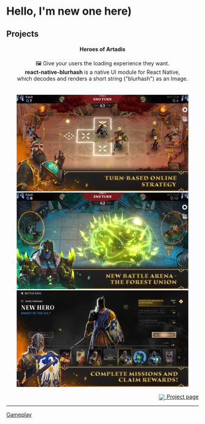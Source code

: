 # Hello, I'm new one here)

## Projects


<div align="left">
    <h4 align="center">Heroes of Artadis</h4>
    <p align="center">
        🖼️ Give your users the loading experience they want.<br/>
        <b>react-native-blurhash</b> is a native UI module for React Native,<br/>
        which decodes and renders a short string ("blurhash") as an Image. <br/><br/><br/>
        <img src="Resources/HOA_1.webp" width=450>
        <img src="Resources/HOA_2.webp" width=450>
        <img src="Resources/HOA_3.webp" width=450>
    </p>
    <p align="right"><a href="https://github.com/mrousavy/react-native-blurhash"><img src="https://github.githubassets.com/images/modules/logos_page/GitHub-Mark.png" width=20 align="center"> Project page</a></p>
</div>

---

[Gameplay](https://www.youtube.com/watch?v=LhTQLd-Yf7Q&ab_channel=HeroesofArtadis)
